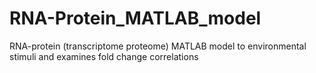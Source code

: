 # RNA-Protein_MATLAB_model
RNA-protein (transcriptome proteome) MATLAB model to environmental stimuli and examines fold change correlations
